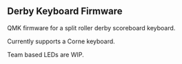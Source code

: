 ## Derby Keyboard Firmware

QMK firmware for a split roller derby scoreboard keyboard.

Currently supports a Corne keyboard.

Team based LEDs are WIP. 
